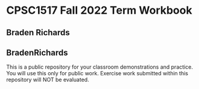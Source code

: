 # CPSC1517 Fall 2022 Term Workbook

## Braden Richards

## BradenRichards

This is a public repository for your classroom demonstrations and practice. You will use this only for public work. Exercise work submitted within this repository will NOT be evaluated.
